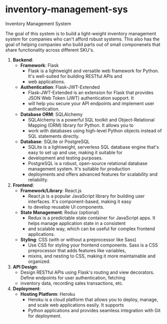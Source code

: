 # inventory-management-sys

Inventory Management System

The goal of this system is to build a light-weight inventory management system for companies who can't afford robust 
systems. This also has the goal of helping companies who build parts out of small componenets that share functionality 
across different SKU's.
1. **Backend**:
    - **Framework**: Flask
        - Flask is a lightweight and versatile web framework for Python. It's well-suited for building RESTful APIs and 
        - web applications.
    - **Authentication**: Flask-JWT-Extended
        - Flask-JWT-Extended is an extension for Flask that provides JSON Web Token (JWT) authentication support. It 
        - will help you secure your API endpoints and implement user authentication.
    - **Database ORM**: SQLAlchemy
        - SQLAlchemy is a powerful SQL toolkit and Object-Relational Mapping (ORM) library for Python. It allows you to 
        - work with databases using high-level Python objects instead of SQL statements directly.
    - **Database**: SQLite or PostgreSQL
        - SQLite is a lightweight, serverless SQL database engine that's easy to set up and use, making it suitable for 
        - development and testing purposes.
        - PostgreSQL is a robust, open-source relational database management system. It's suitable for production 
        - deployments and offers advanced features for scalability and reliability.
2. **Frontend**:
    - **Framework/Library**: React.js
        - React.js is a popular JavaScript library for building user interfaces. It's component-based, making it easy 
        - to develop reusable UI components.
    - **State Management**: Redux (optional)
        - Redux is a predictable state container for JavaScript apps. It helps manage application state in a consistent 
        - and scalable way, which can be useful for complex frontend applications.
    - **Styling**: CSS (with or without a preprocessor like Sass)
        - Use CSS for styling your frontend components. Sass is a CSS preprocessor that adds features like variables, 
        - mixins, and nesting to CSS, making it more maintainable and organized.
3. **API Design**:
    - Design RESTful APIs using Flask's routing and view decorators. Define endpoints for user authentication, fetching 
    - inventory data, recording sales transactions, etc.
4. **Deployment**:
    - **Hosting Platform**: Heroku
        - Heroku is a cloud platform that allows you to deploy, manage, and scale web applications easily. It supports 
        - Python applications and provides seamless integration with Git for deployment.